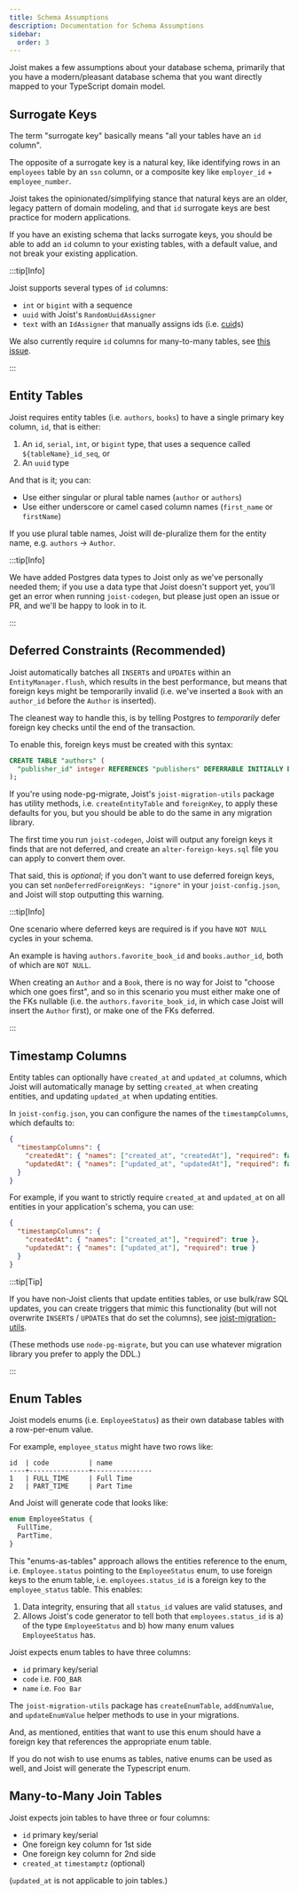 ```yaml
---
title: Schema Assumptions
description: Documentation for Schema Assumptions
sidebar:
  order: 3
---
```


Joist makes a few assumptions about your database schema, primarily that you have a modern/pleasant database schema that you want directly mapped to your TypeScript domain model.

## Surrogate Keys

The term "surrogate key" basically means "all your tables have an `id` column".

The opposite of a surrogate key is a natural key, like identifying rows in an `employees` table by an `ssn` column, or a composite key like `employer_id` + `employee_number`.

Joist takes the opinionated/simplifying stance that natural keys are an older, legacy pattern of domain modeling, and that `id` surrogate keys are best practice for modern applications.

If you have an existing schema that lacks surrogate keys, you should be able to add an `id` column to your existing tables, with a default value, and not break your existing application.

:::tip[Info]

Joist supports several types of `id` columns:

* `int` or `bigint` with a sequence
* `uuid` with Joist's `RandomUuidAssigner`
* `text` with an `IdAssigner` that manually assigns ids (i.e. [cuid](https://github.com/paralleldrive/cuid)s)

We also currently require `id` columns for many-to-many tables, see [this issue](https://github.com/joist-orm/joist-orm/issues/1321).

:::

## Entity Tables

Joist requires entity tables (i.e. `authors`, `books`) to have a single primary key column, `id`, that is either:

1. An `id`, `serial`, `int`, or `bigint` type, that uses a sequence called `${tableName}_id_seq`, or
2. An `uuid` type

And that is it; you can:

* Use either singular or plural table names (`author` or `authors`)
* Use either underscore or camel cased column names (`first_name` or `firstName`)

If you use plural table names, Joist will de-pluralize them for the entity name, e.g. `authors` -> `Author`.

:::tip[Info]

We have added Postgres data types to Joist only as we've personally needed them; if you use a data type that Joist doesn't support yet, you'll get an error when running `joist-codegen`, but please just open an issue or PR, and we'll be happy to look in to it.

:::

## Deferred Constraints (Recommended)

Joist automatically batches all `INSERT`s and `UPDATE`s within an `EntityManager.flush`, which results in the best performance, but means that foreign keys might be temporarily invalid (i.e. we've inserted a `Book` with an `author_id` before the `Author` is inserted).

The cleanest way to handle this, is by telling Postgres to _temporarily_ defer foreign key checks until the end of the transaction.

To enable this, foreign keys must be created with this syntax:

```sql
CREATE TABLE "authors" (
  "publisher_id" integer REFERENCES "publishers" DEFERRABLE INITIALLY DEFERRED,
);
```

If you're using node-pg-migrate, Joist's `joist-migration-utils` package has utility methods, i.e. `createEntityTable` and `foreignKey`, to apply these defaults for you, but you should be able to do the same in any migration library.

The first time you run `joist-codegen`, Joist will output any foreign keys it finds that are not deferred, and create an `alter-foreign-keys.sql` file you can apply to convert them over.

That said, this is *optional*; if you don't want to use deferred foreign keys, you can set `nonDeferredForeignKeys: "ignore"` in your `joist-config.json`, and Joist will stop outputting this warning.


:::tip[Info]

One scenario where deferred keys are required is if you have `NOT NULL` cycles in your schema.

An example is having `authors.favorite_book_id` and `books.author_id`, both of which are `NOT NULL`.

When creating an `Author` and a `Book`, there is no way for Joist to "choose which one goes first", and so in this scenario you must either make one of the FKs nullable (i.e. the `authors.favorite_book_id`, in which case Joist will insert the `Author` first), or make one of the FKs deferred.

:::

## Timestamp Columns

Entity tables can optionally have `created_at` and `updated_at` columns, which Joist will automatically manage by setting `created_at` when creating entities, and updating `updated_at` when updating entities.

In `joist-config.json`, you can configure the names of the `timestampColumns`, which defaults to:

```json
{
  "timestampColumns": {
    "createdAt": { "names": ["created_at", "createdAt"], "required": false },
    "updatedAt": { "names": ["updated_at", "updatedAt"], "required": false }
  }
}
```

For example, if you want to strictly require `created_at` and `updated_at` on all entities in your application's schema, you can use:

```json
{
  "timestampColumns": {
    "createdAt": { "names": ["created_at"], "required": true },
    "updatedAt": { "names": ["updated_at"], "required": true }
  }
}
```

:::tip[Tip]

 If you have non-Joist clients that update entities tables, or use bulk/raw SQL updates, you can create triggers that mimic this functionality (but will not overwrite `INSERT`s / `UPDATE`s that do set the columns), see [joist-migration-utils](https://github.com/joist-orm/joist-orm/blob/main/packages/migration-utils/src/utils.ts#L73).

(These methods use `node-pg-migrate`, but you can use whatever migration library you prefer to apply the DDL.)

:::

## Enum Tables

Joist models enums (i.e. `EmployeeStatus`) as their own database tables with a row-per-enum value.

For example, `employee_status` might have two rows like:

```
id  | code          | name
----+---------------+---------------
1   | FULL_TIME     | Full Time
2   | PART_TIME     | Part Time
```

And Joist will generate code that looks like:

```typescript
enum EmployeeStatus {
  FullTime,
  PartTime,
}
```

This "enums-as-tables" approach allows the entities reference to the enum, i.e. `Employee.status` pointing to the `EmployeeStatus` enum, to use foreign keys to the enum table, i.e. `employees.status_id` is a foreign key to the `employee_status` table. This enables:

1. Data integrity, ensuring that all `status_id` values are valid statuses, and
2. Allows Joist's code generator to tell both that `employees.status_id` is a) of the type `EmployeeStatus` and b) how many enum values `EmployeeStatus` has.

Joist expects enum tables to have three columns:

* `id` primary key/serial
* `code` i.e. `FOO_BAR`
* `name` i.e. `Foo Bar`

The `joist-migration-utils` package has `createEnumTable`, `addEnumValue`, and `updateEnumValue` helper methods to use in your migrations.

And, as mentioned, entities that want to use this enum should have a foreign key that references the appropriate enum table.

If you do not wish to use enums as tables, native enums can be used as well, and Joist will generate the Typescript enum.

## Many-to-Many Join Tables

Joist expects join tables to have three or four columns:

* `id` primary key/serial
* One foreign key column for 1st side
* One foreign key column for 2nd side
* `created_at` `timestamptz` (optional)

(`updated_at` is not applicable to join tables.)

